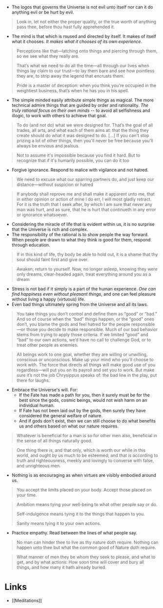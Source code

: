 * The logos that governs the Universe is not evil unto itself nor can it do anything evil or be hurt by evil. 

> Look in, let not either the proper quality, or the true worth of anything pass thee, before thou hast fully apprehended it.

* The mind is that which is roused and directed by itself. It makes of itself what it chooses. *It makes what it chooses of its own experience*.

> Perceptions like that—latching onto things and piercing through them, so we see what they really are. 
> 
> That’s what we need to do all the time—all through our lives when things lay claim to our trust—to lay them bare and see how pointless they are, to strip away the legend that encrusts them.
> 
> Pride is a master of deception: when you think you’re occupied in the weightiest business, that’s when he has you in his spell.

* The simple minded easily attribute simple things as magical. The more technical admire things that are guided by order and rationality. *The truly rational focus on their own minds* -- to avoid all selfishness and illogic, to work with others to achieve that goal.

> To do (and not do) what we were designed for. That’s the goal of all trades, all arts, and what each of them aims at: that the thing they create should do what it was designed to do. \[...] If you can't stop prizing a lot of other things, then you'll never  be free because you'll always be envious and jealous.

> Not to assume it's impossible because you find it hard. But to recognize that if it's humanly possible, you can do it too

* Forgive ignorance. Respond to malice with vigilance and not hatred.

> We need to excuse what our sparring partners do, and just keep our distance—without suspicion or hatred

> If anybody shall reprove me and shall make it apparent unto me, that in either opinion or action of mine I do err, I will most gladly retract. For it is the truth that I seek after, by which I am sure that never any man was hurt, and as sure, that he is hurt that continueth in any error or ignorance whatsoever.

* Considering the miracle of life that is evident within us, it is no surprise that the Universe is rich and complex.
* The responsibility of the rational is to show people the way forward. When people are drawn to what they think is good for them, respond through education.

> If in this kind of life, thy body be able to hold out, it is a shame that thy soul should faint first and give over.

> Awaken; return to yourself. Now, no longer asleep, knowing they were only dreams, clear-headed again, treat everything around you as a dream

* Stress is not bad if it simply is a part of the human experience. *One can find happiness even without pleasant things*, and one can feel pleasure without living a happy (virtuous) life.
* Even bad things ultimately spring from the Universe and all its laws. 

> You take things you don’t control and define them as “good” or “bad.” And so of course when the “bad” things happen, or the “good” ones don’t, you blame the gods and feel hatred for the people responsible—or those you decide to make responsible. Much of our bad behavior stems from trying to apply those criteria. If we limited “good” and “bad” to our own actions, we’d have no call to challenge God, or to treat other people as enemies.

> All beings work to one goal, whether they are willing or unwilling, conscious or unconscious. Make up your mind who you’ll choose to work with. The force that directs all things will make good use of you regardless—will put you on its payroll and set you to work. But make sure it’s not the job Chrysippus speaks of: the bad line in the play, put there for laughs.

* Embrace the Universe's will. For:
	* If the Fate has made a path for you, then it surely must be for the best since the gods, cosmic beings, would not wish harm on an individual human.
	* If Fate has not been laid out by the gods, then surely they have considered the general welfare of nature.
	* And if gods don't exist, then we can still choose to do what benefits us and others based on what our nature requires.

> Whatever is beneficial for a man is so for other men also, beneficial in the sense of all things naturally good.

> One thing there is, and that only, which is worth our while in this world, and ought by us much to be esteemed; and that is according to truth and righteousness, meekly and lovingly to converse with false, and unrighteous men.

* Nothing is as encouraging as when virtues are visibly embodied around us.

> You accept the limits placed on your body. Accept those placed on your time.

> Ambition means tying your well-being to what other people say or do. 
> 
> Self-indulgence means tying it to the things that happen to you.
> 
> Sanity means tying it to your own actions.

* Practice empathy. Read between the lines of what people say.

> No man can hinder thee to live as thy nature doth require. Nothing can happen unto thee but what the common good of Nature doth require.

> What manner of men they be whom they seek to please, and what to get, and by what actions: How soon time will cover and bury all things, and how many it hath already buried.

# Links 
* [[Meditations]]